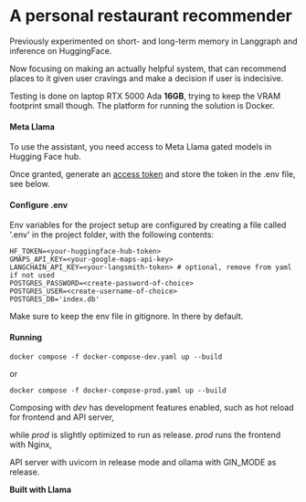 # A personal restaurant recommender
Previously experimented on short- and long-term memory in Langgraph and inference on HuggingFace.

Now focusing on making an actually helpful system, that can recommend places to it given user cravings and make a decision if user is indecisive.

Testing is done on laptop RTX 5000 Ada **16GB**, trying to keep the VRAM footprint small though.
The platform for running the solution is Docker.

#### Meta Llama

To use the assistant, you need access to Meta Llama gated models in Hugging Face hub.

Once granted, generate an [access token](https://huggingface.co/docs/hub/security-tokens) and store the token in the .env file, see below.

#### Configure .env

Env variables for the project setup are configured by creating a file called '.env' in the project folder, with the following contents:
```
HF_TOKEN=<your-huggingface-hub-token>
GMAPS_API_KEY=<your-google-maps-api-key>
LANGCHAIN_API_KEY=<your-langsmith-token> # optional, remove from yaml if not used
POSTGRES_PASSWORD=<create-password-of-choice>
POSTGRES_USER=<create-username-of-choice>
POSTGRES_DB='index.db' 
```

Make sure to keep the env file in gitignore. In there by default.


#### Running

`docker compose -f docker-compose-dev.yaml up --build` 

or

`docker compose -f docker-compose-prod.yaml up --build`

Composing with *dev* has development features enabled, such as hot reload for frontend and API server,

while *prod* is slightly optimized to run as release. *prod* runs the frontend with Nginx, 

API server with uvicorn in release mode and ollama with GIN_MODE as release.


**Built with Llama**
